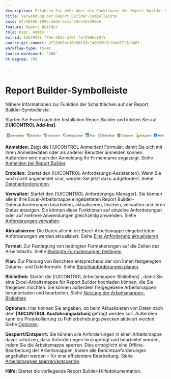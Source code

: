 ```yaml
---
description: Erfahren Sie mehr über die Funktionen der Report Builder-Symbolleiste.
title: Verwendung der Report Builder-Symbolleiste
uuid: 9f340fb0-f99a-4dd4-bcca-19c54e5499e6
feature: Report Builder
role: User, Admin
exl-id: 6dbf94f1-f70e-40d3-a76f-fef298be19f5
source-git-commit: d218d07ec16e981d7e148092b91fbbd5711e840f
workflow-type: tm+mt
source-wordcount: '304'
ht-degree: 79%

---
```


# Report Builder-Symbolleiste

Nähere Informationen zur Funktion der Schaltflächen auf der Report Builder-Symbolleiste.

Starten Sie Excel nach der Installation Report Builder und klicken Sie auf **[!UICONTROL Add-Ins]**.

![Symbole der Report Builder-Symbolleiste](assets/report_builder_toolbar.png)

**Anmelden:** Zeigt die [!UICONTROL Anmelden] Formular, damit Sie sich mit Ihren Anmeldedaten oder als anderer Benutzer anmelden können. Außerdem wird nach der Anmeldung Ihr Firmenname angezeigt. Siehe [Anmelden bei Report Builder](/help/analyze/report-builder/setup/login.md).

**Erstellen:** Startet den [!UICONTROL Anforderungs-Assistenten]. Wenn Sie noch nicht angemeldet sind, werden Sie jetzt dazu aufgefordert. Siehe [Datenanforderungen](/help/analyze/report-builder/data-requests/data-requests.md).

**Verwalten:** Startet den [!UICONTROL Anforderungs-Manager]. Sie können alle in Ihre Excel-Arbeitsmappe eingebetteten Report Builder-Datenanforderungen bearbeiten, aktualisieren, löschen, verwalten und ihren Status anzeigen. Sie können diese Funktionen auf einzelne Anforderungen oder auf mehrere Anwendungen gleichzeitig anwenden. Siehe [Anforderungen verwalten](/help/analyze/report-builder/manage-requests/r-arb-manage-requests.md).

**Aktualisieren:** Die Daten aller in die Excel-Arbeitsmappe eingebetteten Anforderungen werden aktualisiert. Siehe [Eine Anforderung aktualisieren](/help/analyze/report-builder/manage-requests/t-refresh-a-request.md).

**Format:** Zur Festlegung von bedingten Formatierungen auf die Zellen des Arbeitsblatts. Siehe [Bedingte Formatierungen festlegen](/help/analyze/report-builder/manage-requests/specify-conditional-formatting.md).

**Plan:** Zur Planung von Berichten entsprechend der von Ihnen festgelegten Datums- und Dateiformate. Siehe [Berichtanforderungen planen](/help/analyze/report-builder/schedule-report-requests.md).

**Bibliothek:** Startet die [!UICONTROL Arbeitsmappen-Bibliothek] , damit Sie eine Excel-Arbeitsmappe für Report Builder hochladen können, die Sie freigeben möchten. Sie können außerdem freigegebene Arbeitsmappen herunterladen und bearbeiten. Siehe [Nutzung der Arbeitsmappen-Bibliothek](/help/analyze/report-builder/workbook-library/t-upload-a-workbook.md)

**Optionen:** Hier können Sie angeben, ob beim Aktualisieren von Daten nach dem **[!UICONTROL Ausführungsdatum]** gefragt werden soll. Außerdem kann die Protokollierung zu Fehlerbehebungszwecken aktiviert werden. Siehe [Optionen](/help/analyze/report-builder/options.md).

**Gesperrt/Entsperrt:** Sie können alle Anforderungen in einer Arbeitsmappe davor schützen, dass Anforderungen hinzugefügt und bearbeitet werden, indem Sie die Arbeitsmappe sperren. Dies ermöglicht eine Offline-Bearbeitung der Arbeitsmappen, indem alle Berichtsanforderungen angehalten werden – für eine effizientere Bearbeitung. Siehe [Arbeitsmappen sperren/entsperren](/help/analyze/report-builder/workbook-library/protect-wb.md).

**Hilfe:** Startet die vorliegende Report Builder-Hilfedokumentation.
